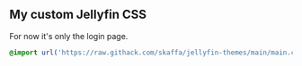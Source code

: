## My custom Jellyfin CSS

For now it's only the login page.  
```css
@import url('https://raw.githack.com/skaffa/jellyfin-themes/main/main.css');
```
